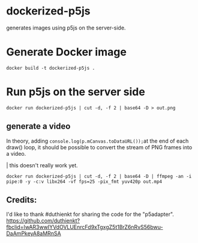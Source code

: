 # dockerized-p5js
generates images using p5js on the server-side. 


# Generate Docker image
```
docker build -t dockerized-p5js .
````


# Run p5js on the server side

```
docker run dockerized-p5js | cut -d, -f 2 | base64 -D > out.png
```

## generate a video

In theory, adding `console.log(p.mCanvas.toDataURL());`at the end of each draw() loop, it should be possible to convert the stream of PNG frames into a video. 

| this doesn't really work yet.

```
docker run dockerized-p5js | cut -d, -f 2 | base64 -D | ffmpeg -an -i pipe:0 -y -c:v libx264 -vf fps=25 -pix_fmt yuv420p out.mp4
```


## Credits: 

I'd like to thank #duthienkt for sharing the code for the "p5adapter".  
https://github.com/duthienkt?fbclid=IwAR3wwIYVdOVLUEnrcFd9xTgxgZ5t1BrZ6nRvS56bwu-DaAmPkeyA8aMRnSA
